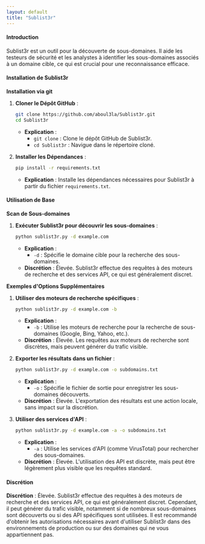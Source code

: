 ```yaml
---
layout: default
title: "Sublist3r"
---
```


#### Introduction

Sublist3r est un outil pour la découverte de sous-domaines. Il aide les testeurs de sécurité et les analystes à identifier les sous-domaines associés à un domaine cible, ce qui est crucial pour une reconnaissance efficace.

#### Installation de Sublist3r

**Installation via git**

1.  **Cloner le Dépôt GitHub** :

    ```bash
    git clone https://github.com/aboul3la/Sublist3r.git
    cd Sublist3r
    ```

    * **Explication** :
      * `git clone` : Clone le dépôt GitHub de Sublist3r.
      * `cd Sublist3r` : Navigue dans le répertoire cloné.
2.  **Installer les Dépendances** :

    ```bash
    pip install -r requirements.txt
    ```

    * **Explication** : Installe les dépendances nécessaires pour Sublist3r à partir du fichier `requirements.txt`.

#### Utilisation de Base

**Scan de Sous-domaines**

1.  **Exécuter Sublist3r pour découvrir les sous-domaines** :

    ```bash
    python sublist3r.py -d example.com
    ```

    * **Explication** :
      * `-d` : Spécifie le domaine cible pour la recherche des sous-domaines.
    * **Discrétion** : Élevée. Sublist3r effectue des requêtes à des moteurs de recherche et des services API, ce qui est généralement discret.

**Exemples d'Options Supplémentaires**

1.  **Utiliser des moteurs de recherche spécifiques** :

    ```bash
    python sublist3r.py -d example.com -b
    ```

    * **Explication** :
      * `-b` : Utilise les moteurs de recherche pour la recherche de sous-domaines (Google, Bing, Yahoo, etc.).
    * **Discrétion** : Élevée. Les requêtes aux moteurs de recherche sont discrètes, mais peuvent générer du trafic visible.
2.  **Exporter les résultats dans un fichier** :

    ```bash
    python sublist3r.py -d example.com -o subdomains.txt
    ```

    * **Explication** :
      * `-o` : Spécifie le fichier de sortie pour enregistrer les sous-domaines découverts.
    * **Discrétion** : Élevée. L'exportation des résultats est une action locale, sans impact sur la discrétion.
3.  **Utiliser des services d'API** :

    ```bash
    python sublist3r.py -d example.com -a -o subdomains.txt
    ```

    * **Explication** :
      * `-a` : Utilise les services d'API (comme VirusTotal) pour rechercher des sous-domaines.
    * **Discrétion** : Élevée. L'utilisation des API est discrète, mais peut être légèrement plus visible que les requêtes standard.

#### Discrétion

**Discrétion** : Élevée. Sublist3r effectue des requêtes à des moteurs de recherche et des services API, ce qui est généralement discret. Cependant, il peut générer du trafic visible, notamment si de nombreux sous-domaines sont découverts ou si des API spécifiques sont utilisées. Il est recommandé d'obtenir les autorisations nécessaires avant d'utiliser Sublist3r dans des environnements de production ou sur des domaines qui ne vous appartiennent pas.
